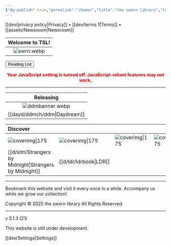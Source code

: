 ```yaml
---
{"dg-publish":true,"permalink":"/home/","title":"the sworn library","tags":["gardenEntry"]}
---
```


<div id="enable-search" style="display:none;">
  <input type="text" id="search" placeholder="Search books...">
  <table id="results"></table>
</div>

[[dev/privacy policy\|Privacy]] • [[dev/terms 1\|Terms]] • [[assets/Newsroom\|Newsroom]]

| Welcome to TSL! |
| :-------------: |
| ![swrn.webp](/img/user/assets/swrn.webp)  |

<button onclick="window.location.href='https://swrn.netlify.app/assets/library'" class="squared-button">Reading List</button>
  <section id="continue-section" style="display:none;">
    <button id="continueBtn" class="squared-button">Continue Reading</button>
  </section>

<noscript>
  <p style="color: red; font-weight: bold; text-align: center;">
    Your JavaScript setting is turned off. JavaScript-reliant features may not work.
  </p>
</noscript>

***

|      Releasing      |
| :-----------------: |
| ![ddmbanner.webp](/img/user/dayd/ddmstor/ddmbanner.webp) |
|  [[dayd/ddmch/ddm\|Daydream]]  |

| Discover                         |                               |                            |                            |
| :------------------------------- | :---------------------------- | :------------------------- | :------------------------- |
| ![coverimg\|175](/img/user/d/sitn/sitncover.webp) | ![coverimg\|175](/img/user/d/ldr/ldrbook.jpg) | ![coverimg\|175](/img/user/assets/swb.webp) | ![coverimg\|175](/img/user/assets/swb.webp) |
| [[d/sitn/Strangers by Midnight\|Strangers by Midnight]]        | [[d/ldr/ldrbook\|LDR]]              |                            |                            |

---
Bookmark this website and visit it every once in a while. Accompany us while we grow our collection!

Copyright © 2025 the sworn library
All Rights Reserved.

***

v 5.1.3 (21)

This website is still under development.

[[dev/Settings\|Settings]]

<script src="https://starryxoxo.github.io/treeajmgar/src/helpers/user/scripts/tables.js"></script>
<script src="https://starryxoxo.github.io/treeajmgar/src/helpers/user/scripts/search.js"></script>
<script src="https://starryxoxo.github.io/treeajmgar/src/helpers/user/scripts/ffunction.js"></script>